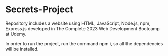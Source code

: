 # Secrets-Project
Repository includes a website using HTML, JavaScript, Node.js, npm, Express.js developed in The Complete 2023 Web Development Bootcamp at Udemy.

In order to run the project, run the command npm i, so all the dependencies will be installed. 
